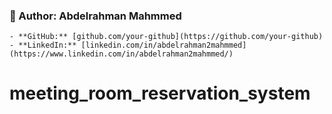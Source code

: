 ### 🔹 Author: **Abdelrahman Mahmmed**  
    - **GitHub:** [github.com/your-github](https://github.com/your-github)  
    - **LinkedIn:** [linkedin.com/in/abdelrahman2mahmmed](https://www.linkedin.com/in/abdelrahman2mahmmed/)  
# meeting_room_reservation_system
